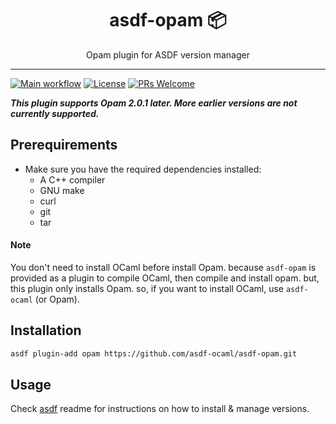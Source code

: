 <div align="center">
<h1>asdf-opam 📦</h1>
Opam plugin for ASDF version manager
</div>
<hr />

[![Main workflow](https://github.com/asdf-ocaml/asdf-opam/workflows/Main%20workflow/badge.svg)](https://github.com/asdf-ocaml/asdf-opam/actions)
[![License](https://img.shields.io/github/license/asdf-ocaml/asdf-opam?color=brightgreen)](https://github.com/asdf-ocaml/asdf-opam/blob/master/LICENSE)
[![PRs Welcome](https://img.shields.io/badge/PRs-welcome-brightgreen.svg)](http://makeapullrequest.com)

**_This plugin supports Opam 2.0.1 later. More earlier versions are not
currently supported._**

## Prerequirements

- Make sure you have the required dependencies installed:
  - A C++ compiler
  - GNU make
  - curl
  - git
  - tar

#### Note

You don't need to install OCaml before install Opam. because `asdf-opam` is
provided as a plugin to compile OCaml, then compile and install opam. but, this
plugin only installs Opam. so, if you want to install OCaml, use `asdf-ocaml`
(or Opam).

## Installation

```bash
asdf plugin-add opam https://github.com/asdf-ocaml/asdf-opam.git
```

## Usage

Check [asdf](https://github.com/asdf-vm/asdf) readme for instructions on how to
install & manage versions.

